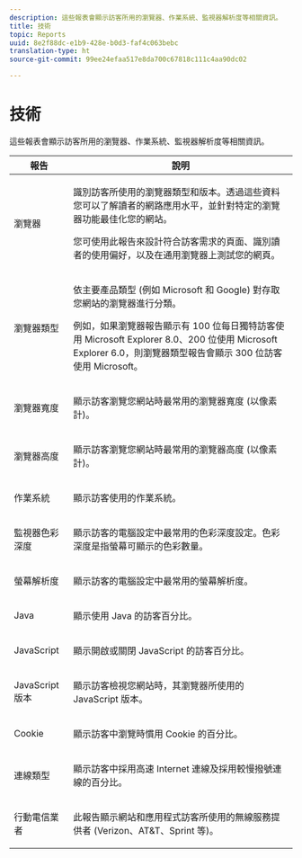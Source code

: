 ```yaml
---
description: 這些報表會顯示訪客所用的瀏覽器、作業系統、監視器解析度等相關資訊。
title: 技術
topic: Reports
uuid: 8e2f88dc-e1b9-428e-b0d3-faf4c063bebc
translation-type: ht
source-git-commit: 99ee24efaa517e8da700c67818c111c4aa90dc02

---
```



# 技術

這些報表會顯示訪客所用的瀏覽器、作業系統、監視器解析度等相關資訊。

<table id="table_6B55FDDC4C484766BC3817E06551E753"> 
 <thead> 
  <tr> 
   <th colname="col1" class="entry"> 報告 </th> 
   <th colname="col2" class="entry"> 說明 </th> 
  </tr> 
 </thead>
 <tbody> 
  <tr> 
   <td colname="col1"> 瀏覽器 </td> 
   <td colname="col2"> <p> 識別訪客所使用的瀏覽器類型和版本。透過這些資料您可以了解讀者的網路應用水平，並針對特定的瀏覽器功能最佳化您的網站。 </p> <p>您可使用此報告來設計符合訪客需求的頁面、識別讀者的使用偏好，以及在通用瀏覽器上測試您的網頁。 </p> </td> 
  </tr> 
  <tr> 
   <td colname="col1"> 瀏覽器類型 </td> 
   <td colname="col2"> <p> 依主要產品類型 (例如 Microsoft 和 Google) 對存取您網站的瀏覽器進行分類。 </p> <p>例如，如果<span class="wintitle">瀏覽器報告</span>顯示有 100 位每日獨特訪客使用 Microsoft Explorer 8.0、200 位使用 Microsoft Explorer 6.0，則<span class="wintitle">瀏覽器類型報告</span>會顯示 300 位訪客使用 Microsoft。 </p> </td> 
  </tr> 
  <tr> 
   <td colname="col1"> 瀏覽器寬度 </td> 
   <td colname="col2"> <p> 顯示訪客瀏覽您網站時最常用的瀏覽器寬度 (以像素計)。 </p> </td> 
  </tr> 
  <tr> 
   <td colname="col1"> 瀏覽器高度 </td> 
   <td colname="col2"> <p> 顯示訪客瀏覽您網站時最常用的瀏覽器高度 (以像素計)。 </p> </td> 
  </tr> 
  <tr> 
   <td colname="col1"> 作業系統 </td> 
   <td colname="col2"> <p> 顯示訪客使用的作業系統。 </p> </td> 
  </tr> 
  <tr> 
   <td colname="col1"> 監視器色彩深度 </td> 
   <td colname="col2"> <p> 顯示訪客的電腦設定中最常用的色彩深度設定。色彩深度是指螢幕可顯示的色彩數量。 </p> </td> 
  </tr> 
  <tr> 
   <td colname="col1"> 螢幕解析度 </td> 
   <td colname="col2"> <p> 顯示訪客的電腦設定中最常用的螢幕解析度。 </p> </td> 
  </tr> 
  <tr> 
   <td colname="col1"> Java </td> 
   <td colname="col2"> <p> 顯示使用 Java 的訪客百分比。 </p> </td> 
  </tr> 
  <tr> 
   <td colname="col1"> JavaScript </td> 
   <td colname="col2"> <p> 顯示開啟或關閉 JavaScript 的訪客百分比。 </p> </td> 
  </tr> 
  <tr> 
   <td colname="col1"> JavaScript 版本 </td> 
   <td colname="col2"> <p> 顯示訪客檢視您網站時，其瀏覽器所使用的 JavaScript 版本。 </p> </td> 
  </tr> 
  <tr> 
   <td colname="col1"> Cookie </td> 
   <td colname="col2"> <p> 顯示訪客中瀏覽時慣用 Cookie 的百分比。 </p> </td> 
  </tr> 
  <tr> 
   <td colname="col1"> 連線類型 </td> 
   <td colname="col2"> <p> 顯示訪客中採用高速 Internet 連線及採用較慢撥號連線的百分比。 </p> </td> 
  </tr> 
  <tr> 
   <td colname="col1"> 行動電信業者 </td> 
   <td colname="col2"> <p> 此報告顯示網站和應用程式訪客所使用的無線服務提供者 (Verizon、AT&amp;T、Sprint 等)。 </p> </td> 
  </tr> 
 </tbody> 
</table>

